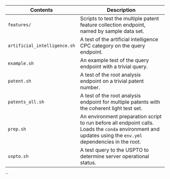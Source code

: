 |Contents | Description |
 --- | --- 
`features/` | Scripts to test the multiple patent feature collection endpoint, named by sample data set.
`artificial_intelligence.sh` | A test of the artificial intelligence CPC category on the query endpoint.
`example.sh` | An example test of the query endpoint with a trivial query.
`patent.sh` | A test of the root analysis endpoint on a trivial patent number.
`patents_all.sh` | A test of the root analysis endpoint for multiple patents with the coherent light test set.
`prep.sh` | An environment preparation script to run before all endpoint calls. Loads the `conda` environment and updates using the `env.yml` dependencies in the root.
`uspto.sh` | A test query to the USPTO to determine server operational status.
``






